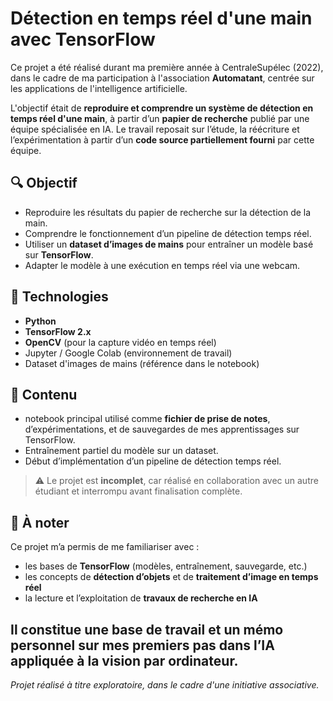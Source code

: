 # Détection en temps réel d'une main avec TensorFlow

Ce projet a été réalisé durant ma première année à CentraleSupélec (2022), dans le cadre de ma participation à l'association **Automatant**, centrée sur les applications de l'intelligence artificielle.

L'objectif était de **reproduire et comprendre un système de détection en temps réel d'une main**, à partir d’un **papier de recherche** publié par une équipe spécialisée en IA. Le travail reposait sur l’étude, la réécriture et l’expérimentation à partir d’un **code source partiellement fourni** par cette équipe.

## 🔍 Objectif

- Reproduire les résultats du papier de recherche sur la détection de la main.
- Comprendre le fonctionnement d’un pipeline de détection temps réel.
- Utiliser un **dataset d’images de mains** pour entraîner un modèle basé sur **TensorFlow**.
- Adapter le modèle à une exécution en temps réel via une webcam.

## 🧠 Technologies

- **Python**
- **TensorFlow 2.x**
- **OpenCV** (pour la capture vidéo en temps réel)
- Jupyter / Google Colab (environnement de travail)
- Dataset d'images de mains (référence dans le notebook)

## 📁 Contenu

-  notebook principal utilisé comme **fichier de prise de notes**, d’expérimentations, et de sauvegardes de mes apprentissages sur TensorFlow.
- Entraînement partiel du modèle sur un dataset.
- Début d’implémentation d’un pipeline de détection temps réel.

> ⚠️ Le projet est **incomplet**, car réalisé en collaboration avec un autre étudiant et interrompu avant finalisation complète.

## 📌 À noter

Ce projet m’a permis de me familiariser avec :
- les bases de **TensorFlow** (modèles, entraînement, sauvegarde, etc.)
- les concepts de **détection d’objets** et de **traitement d’image en temps réel**
- la lecture et l’exploitation de **travaux de recherche en IA**

Il constitue une **base de travail** et un **mémo personnel** sur mes premiers pas dans l’IA appliquée à la vision par ordinateur.
---

*Projet réalisé à titre exploratoire, dans le cadre d'une initiative associative.*
